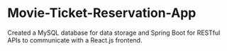 # Movie-Ticket-Reservation-App

Created a MySQL database for data storage and Spring Boot for RESTful APIs to communicate with a React.js frontend.

